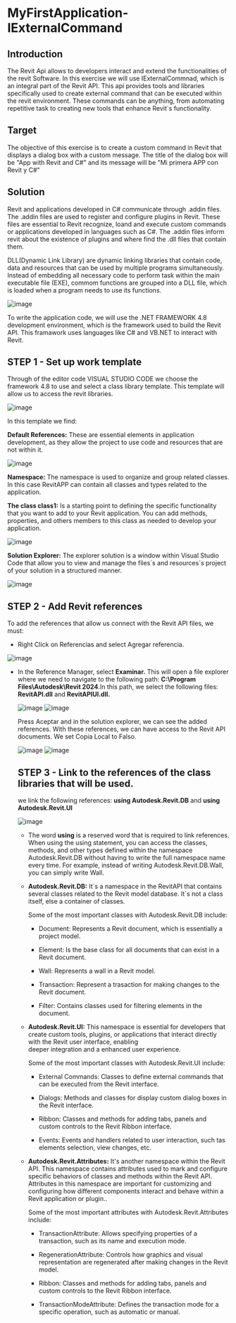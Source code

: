 # MyFirstApplication-IExternalCommand

## Introduction

The Revit Api allows to developers interact and extend the functionalities of the revit Software.
In this exercise we will use IExternalCommnad, which is an integral part of the Revit API. This api provides tools and libraries specifically used to create external command that can be executed within the revit environment.
These commands can be anything, from automating repetitive task to creating new tools that enhance Revit´s functionality.

## Target

The objective of this exercise is to create a custom command in Revit that displays a dialog box with a custom message. 
The title of the dialog box will be "App with Revit and C#" and its message will be "Mi primera APP con Revit y C#"

## Solution

Revit and applications developed in C# communicate through .addin files.
The .addin files are used to register and configure plugins in Revit. These files are essential to Revit recognize, loand and execute custom commands or applications developed in languages such as C#.
The .addin files inform revit about the existence of plugins and where find the .dll files that contain them.

DLL(Dynamic Link Library) are dynamic linking libraries that contain code, data and resources that can be used by multiple programs simultaneously. Instead of embedding all necessary code to perform task within the main executable file (EXE), commom functions are grouped into a DLL file, which is loaded when a program needs to use its functions.

![image](https://github.com/AndresF-SanchezG/MyFirstApplication-IExternalCommand/assets/113924667/b5cb7679-dba5-4dd6-8493-bb6023cb8c87)

To write the application code, we will use the .NET FRAMEWORK 4.8 development environment, which is the framework used to build the Revit API. This framawork uses languages like C# and VB.NET to interact with Revit.

## STEP 1 - Set up work template

Through of the editor code VISUAL STUDIO CODE we choose the framework 4.8 to use and select a class library template. This template will allow us to access the revit libraries.

![image](https://github.com/AndresF-SanchezG/MyFirstApplication-IExternalCommand/assets/113924667/c500500a-88ed-4bcf-aea4-b72e05c93f1c)

In this template we find:

  **Default References:** These are essential elements in application development, as they allow the project to use code and resources that are not within it.

  ![image](https://github.com/AndresF-SanchezG/MyFirstApplication-IExternalCommand/assets/113924667/7154ac33-4b18-4198-a7ac-a5cb0799f65e)

  **Namespace:** The namespace is used to organize and group related classes. In this case RevitAPP can contain all classes and types related to the application.

  **The class class1:** Is a starting point to defining the specific functionality that you want to add to your Revit application. You can add methods, properties, and others members to this class as needed to develop your application.

  ![image](https://github.com/AndresF-SanchezG/MyFirstApplication-IExternalCommand/assets/113924667/2a50ad86-b97a-4187-b141-a8d5295f6799)

  **Solution Explorer:** The explorer solution is a window within Visual Studio Code that allow you to view and manage the files´s and resources´s project of your solution in a structured manner.

  ![image](https://github.com/AndresF-SanchezG/MyFirstApplication-IExternalCommand/assets/113924667/2272a4b7-c21c-4ed0-a23e-82bcbc8eedfe)

  ## STEP 2 - Add Revit references

  To add the references that allow us connect with the Revit API files, we must:

   - Right Click on Referencias and select Agregar referencia.

   ![image](https://github.com/AndresF-SanchezG/MyFirstApplication-IExternalCommand/assets/113924667/05a8a1c5-4548-40cc-a864-8c24cdfe16ff)

   - In the Reference Manager, select **Examinar.** This will open a file explorer where we need to navigate to the following path: **C:\Program Files\Autodesk\Revit 2024**.In this path, we select the following files: **RevitAPI.dll** and **RevitAPIUI.dll.**
     

     ![image](https://github.com/AndresF-SanchezG/MyFirstApplication-IExternalCommand/assets/113924667/eac18fe8-e9c0-48f2-8ca7-498642c83b46)
     ![image](https://github.com/AndresF-SanchezG/MyFirstApplication-IExternalCommand/assets/113924667/a3f9794a-5cc8-460e-8df7-5a6016829cec)

     Press Aceptar and in the solution explorer, we can see the added references. With these references, we can have access to the Revit API documents. We set Copia Local to Falso.

     ![image](https://github.com/AndresF-SanchezG/MyFirstApplication-IExternalCommand/assets/113924667/7731dd67-77fc-4468-88b4-429e7cf62f20)
     ![image](https://github.com/AndresF-SanchezG/MyFirstApplication-IExternalCommand/assets/113924667/fa183e5a-76b1-47e3-8e47-952f555de233)

      ## STEP 3 - Link to the references of the class libraries that will be used.

     we link the following references: **using Autodesk.Revit.DB** and **using Autodesk.Revit.UI**

     ![image](https://github.com/AndresF-SanchezG/MyFirstApplication-IExternalCommand/assets/113924667/407efe68-7c25-47df-8d39-df7c4784dd77)

     - The word **using** is a reserved word that is required to link references. When using the using statement, you can access the classes, methods, and other types defined within the namespace Autodesk.Revit.DB without having to write the full namespace name every time. For example, instead of writing Autodesk.Revit.DB.Wall, you can simply write Wall.
       
     - **Autodesk.Revit.DB:** It´s a namespace in the RevitAPI that contains several classes related to the Revit model database. It´s not a class itself, else a container of classes.

       Some of the most important classes with Autodesk.Revit.DB include:

        - Document: Represents a Revit document, which is essentially a project model.
          
        - Element: Is the base class for all documents that can exist in a Revit document.
          
        - Wall: Represents a wall in a Revit model.
          
        - Transaction: Represent a trasaction for making changes to the Revit document.
          
        - Filter: Contains classes used for filtering elements in the document.
      
     - **Autodesk.Revit.UI:** This namespace is essential for developers that create custom tools, plugins, or applications that interact directly with the Revit user interface, enabling   
      deeper integration and a enhanced user experience.
    
       Some of the most important classes with Autodesk.Revit.UI include:

        - External Commands: Classes to define external commands that can be executed from the Revit interface.

        - Dialogs: Methods and classes for display custom dialog boxes in the Revit interface.

        - Ribbon: Classes and methods for adding tabs, panels and custom controls to the Revit Ribbon interface.

        - Events: Events and handlers related to user interaction, such tas elements selection, view changes, etc.

     - **Autodesk.Revit.Attributes:** It's another namespace within the Revit API. This namespace contains attributes used to mark and configure specific behaviors of classes and methods within the Revit API. Attributes in this namespace are important for customizing and configuring how different components interact and behave within a Revit application or plugin..
    
       Some of the most important attributes with Autodesk.Revit.Attributes include:

        - TransactionAttribute: Allows specifying properties of a transaction, such as its name and execution mode.

        - RegenerationAttribute: Controls how graphics and visual representation are regenerated after making changes in the Revit model.

        - Ribbon: Classes and methods for adding tabs, panels and custom controls to the Revit Ribbon interface.

        - TransactionModeAttribute: Defines the transaction mode for a specific operation, such as automatic or manual.




    
 


    





